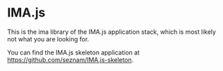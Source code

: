 # IMA.js

This is the ima library of the IMA.js application stack, which is most likely
not what you are looking for.

You can find the IMA.js skeleton application at <https://github.com/seznam/IMA.js-skeleton>.
